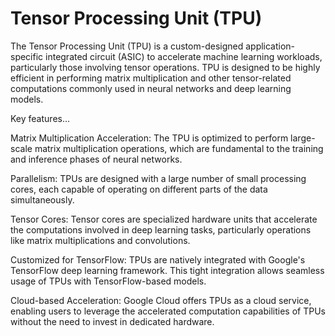 # Tensor Processing Unit (TPU)

The Tensor Processing Unit (TPU) is a custom-designed application-specific integrated circuit (ASIC) to accelerate machine learning workloads, particularly those involving tensor operations. TPU is designed to be highly efficient in performing matrix multiplication and other tensor-related computations commonly used in neural networks and deep learning models.

Key features…

Matrix Multiplication Acceleration: The TPU is optimized to perform large-scale matrix multiplication operations, which are fundamental to the training and inference phases of neural networks. 

Parallelism: TPUs are designed with a large number of small processing cores, each capable of operating on different parts of the data simultaneously. 

Tensor Cores: Tensor cores are specialized hardware units that accelerate the computations involved in deep learning tasks, particularly operations like matrix multiplications and convolutions.

Customized for TensorFlow: TPUs are natively integrated with Google's TensorFlow deep learning framework. This tight integration allows seamless usage of TPUs with TensorFlow-based models.

Cloud-based Acceleration: Google Cloud offers TPUs as a cloud service, enabling users to leverage the accelerated computation capabilities of TPUs without the need to invest in dedicated hardware.
